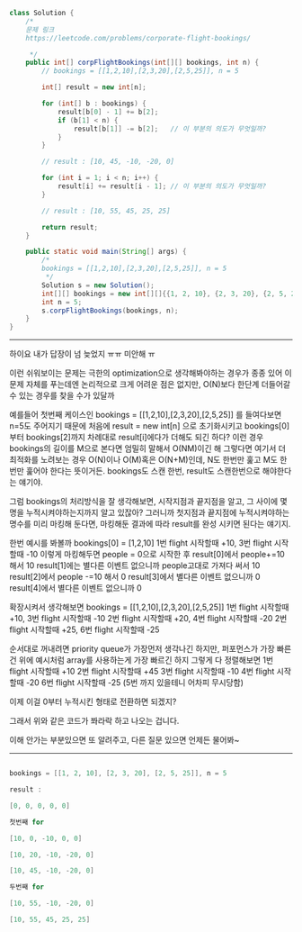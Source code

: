 ```Java
class Solution {
    /*
    문제 링크
    https://leetcode.com/problems/corporate-flight-bookings/

     */
    public int[] corpFlightBookings(int[][] bookings, int n) {
        // bookings = [[1,2,10],[2,3,20],[2,5,25]], n = 5

        int[] result = new int[n];

        for (int[] b : bookings) {
            result[b[0] - 1] += b[2];
            if (b[1] < n) {
                result[b[1]] -= b[2];   // 이 부분의 의도가 무엇일까?
            }
        }

        // result : [10, 45, -10, -20, 0]

        for (int i = 1; i < n; i++) {
            result[i] += result[i - 1]; // 이 부분의 의도가 무엇일까?
        }

        // result : [10, 55, 45, 25, 25]

        return result;
    }

    public static void main(String[] args) {
        /*
        bookings = [[1,2,10],[2,3,20],[2,5,25]], n = 5
         */
        Solution s = new Solution();
        int[][] bookings = new int[][]{{1, 2, 10}, {2, 3, 20}, {2, 5, 25}};
        int n = 5;
        s.corpFlightBookings(bookings, n);
    }
}
```

<hr>

하이요
내가 답장이 넘 늦었지 ㅠㅠ 미안해 ㅠ

이런 쉬워보이는 문제는 극한의 optimization으로 생각해봐야하는 경우가 종종 있어
이 문제 자체를 푸는데엔 논리적으로 크게 어려운 점은 없지만, O(N)보다 한단계 더들어갈 수 있는 경우를 찾을 수가 있달까

예를들어 첫번째 케이스인 bookings = [[1,2,10],[2,3,20],[2,5,25]] 를 들여다보면
n=5도 주어지기 때문에 처음에 result = new int[n] 으로 초기화시키고 bookings[0]부터 bookings[2]까지 차례대로 result[i]에다가 더해도 되긴 하다?
이런 경우 bookings의 길이를 M으로 본다면 엄밀히 말해서 O(NM)이긴 해
그렇다면 여기서 더 최적화를 노려보는 경우 O(N)이나 O(M)혹은 O(N+M)인데, N도 한번만 훑고 M도 한번만 훑어야 한다는 뜻이거든. bookings도 스캔 한번, result도 스캔한번으로 해야한다는 얘기야.

그럼 bookings의 처리방식을 잘 생각해보면, 시작지점과 끝지점을 알고, 그 사이에 몇명을 누적시켜야하는지까지 알고 있잖아?
그러니까 첫지점과 끝지점에 누적시켜야하는 명수를 미리 마킹해 둔다면, 마킹해둔 결과에 따라 result를 완성 시키면 된다는 얘기지.

한번 예시를 봐볼까
bookings[0] = [1,2,10]
1번 flight 시작할때 +10, 3번 flight 시작할때 -10 이렇게 마킹해두면
people = 0으로 시작한 후
result[0]에서 people+=10 해서 10
result[1]에는 별다른 이벤트 없으니까 people고대로 가져다 써서 10
result[2]에서 people -=10 해서 0
result[3]에서 별다른 이벤트 없으니까 0
result[4]에서 별다른 이벤트 없으니까 0

확장시켜서 생각해보면
bookings = [[1,2,10],[2,3,20],[2,5,25]]
1번 flight 시작할때 +10, 3번 flight 시작할때 -10
2번 flight 시작할때 +20, 4번 flight 시작할때 -20
2번 flight 시작할때 +25, 6번 flight 시작할때 -25

순서대로 꺼내려면 priority queue가 가장먼저 생각나긴 하지만, 퍼포먼스가 가장 빠른건 위에 예시처럼 array를 사용하는게 가장 빠르긴 하지
그렇게 다 정렬해보면
1번 flight 시작할때 +10
2번 flight 시작할때 +45
3번 flight 시작할때 -10
4번 flight 시작할때 -20
6번 flight 시작할때 -25 (5번 까지 있을테니 어차피 무시당함)

이제 이걸 0부터 누적시킨 형태로 전환하면 되겠지?

그래서 위와 같은 코드가 쫘라락 하고 나오는 겁니다.

이해 안가는 부분있으면 또 알려주고, 다른 질문 있으면 언제든 물어봐~

<hr>

```Java

bookings = [[1, 2, 10], [2, 3, 20], [2, 5, 25]], n = 5

result :

[0, 0, 0, 0, 0]

첫번째 for 

[10, 0, -10, 0, 0]

[10, 20, -10, -20, 0]

[10, 45, -10, -20, 0]

두번째 for

[10, 55, -10, -20, 0]

[10, 55, 45, 25, 25]
```
